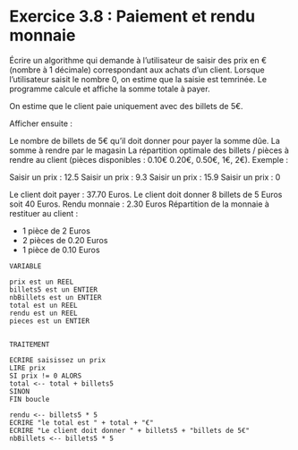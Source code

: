 # Exercice 3.8 : Paiement et rendu monnaie
Écrire un algorithme qui demande à l’utilisateur de saisir des prix en € (nombre à 1 décimale) correspondant aux achats d’un client. Lorsque l’utilisateur saisit le nombre 0, on estime que la saisie est temrinée. Le programme calcule et affiche la somme totale à payer.

On estime que le client paie uniquement avec des billets de 5€.

Afficher ensuite :

Le nombre de billets de 5€ qu’il doit donner pour payer la somme dûe.
La somme à rendre par le magasin
La répartition optimale des billets / pièces à rendre au client (pièces disponibles : 0.10€ 0.20€, 0.50€, 1€, 2€).
Exemple :

Saisir un prix : 12.5
Saisir un prix : 9.3
Saisir un prix : 15.9
Saisir un prix : 0

Le client doit payer : 37.70 Euros.
Le client doit donner 8 billets de 5 Euros soit 40 Euros.
Rendu monnaie : 2.30 Euros
Répartition de la monnaie à restituer au client : 
- 1 pièce de 2 Euros
- 2 pièces de 0.20 Euros
- 1 pièce de 0.10 Euros

```
VARIABLE

prix est un REEL 
billets5 est un ENTIER 
nbBillets est un ENTIER 
total est un REEL 
rendu est un REEL 
pieces est un ENTIER


TRAITEMENT

ECRIRE saisissez un prix
LIRE prix
SI prix != 0 ALORS
total <-- total + billets5
SINON 
FIN boucle

rendu <-- billets5 * 5
ECRIRE "le total est " + total + "€"
ECRIRE "Le client doit donner " + billets5 + "billets de 5€"
nbBillets <-- billets5 * 5






```